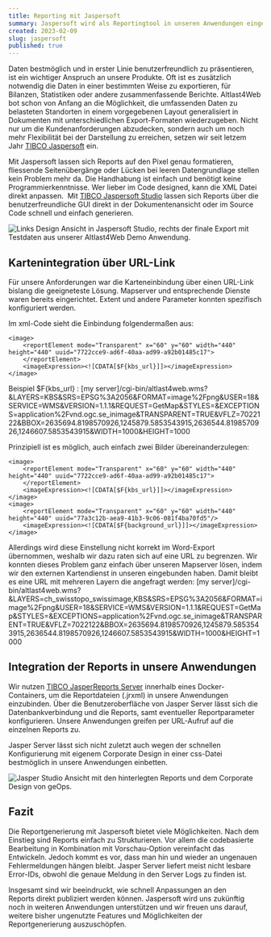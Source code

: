 ```yaml
---
title: Reporting mit Jaspersoft
summary: Jaspersoft wird als Reportingtool in unseren Anwendungen eingesetzt.
created: 2023-02-09
slug: jaspersoft
published: true
---
```

Daten bestmöglich und in erster Linie benutzerfreundlich zu präsentieren, ist ein wichtiger Anspruch an unsere Produkte. Oft ist es zusätzlich notwendig die Daten in einer bestimmten Weise zu exportieren, für Bilanzen, Statistiken oder andere zusammenfassende Berichte. Altlast4Web bot schon von Anfang an die Möglichkeit, die umfassenden Daten zu belasteten Standorten in einem vorgegebenen Layout generalisiert in Dokumenten mit unterschiedlichen Export-Formaten wiederzugeben. Nicht nur um die Kundenanforderungen abzudecken, sondern auch um noch mehr Flexibilität bei der Darstellung zu erreichen, setzen wir seit letzem Jahr [TIBCO Jaspersoft](https://www.jaspersoft.com/) ein.

Mit Jaspersoft lassen sich Reports auf den Pixel genau formatieren, fliessende Seitenübergänge oder Lücken bei leeren Datengrundlage stellen kein Problem mehr da. Die Handhabung ist einfach und benötigt keine Programmierkenntnisse. Wer lieber im Code designed, kann die XML Datei direkt anpassen.  Mit [TIBCO Jaspersoft Studio](https://sourceforge.net/projects/jasperstudio/) lassen sich Reports über die benutzerfreundliche GUI direkt in der Dokumentenansicht oder im Source Code schnell und einfach generieren.

![Links Design Ansicht in Jaspersoft Studio, rechts der finale Export mit Testdaten aus unserer Altlast4Web Demo Anwendung.](/images/blog/reporting-with-jaspersoft/screenshot-from-2023-02-09-16-23-12.png)

## Kartenintegration über URL-Link

Für unsere Anforderungen war die Karteneinbindung über einen URL-Link bislang die geeigneteste Lösung. Mapserver und entsprechende Dienste waren bereits eingerichtet. Extent und andere Parameter konnten spezifisch konfiguriert werden.

Im xml-Code sieht die Einbindung folgendermaßen aus:

```
<image>
	<reportElement mode="Transparent" x="60" y="60" width="440" height="440" uuid="7722cce9-ad6f-40aa-ad99-a92b01485c17">
	</reportElement>
	<imageExpression><![CDATA[$F{kbs_url}]]></imageExpression>
</image>
```

Beispiel $F{kbs_url} : \[my server]/cgi-bin/altlast4web.wms?&LAYERS=KBS&SRS=EPSG%3A2056&FORMAT=image%2Fpng&USER=18&SERVICE=WMS&VERSION=1.1.1&REQUEST=GetMap&STYLES=&EXCEPTIONS=application%2Fvnd.ogc.se_inimage&TRANSPARENT=TRUE&VFLZ=7022122&BBOX=2635694.8198570926,1245879.5853543915,2636544.8198570926,1246607.5853543915&WIDTH=1000&HEIGHT=1000

Prinzipiell ist es möglich, auch einfach zwei Bilder übereinanderzulegen:

```
<image>
	<reportElement mode="Transparent" x="60" y="60" width="440" height="440" uuid="7722cce9-ad6f-40aa-ad99-a92b01485c17">
	</reportElement>
	<imageExpression><![CDATA[$F{kbs_url}]]></imageExpression>
</image>
<image>
	<reportElement mode="Transparent" x="60" y="60" width="440" height="440" uuid="77a3c12b-aea9-41b3-9c06-081f4ba70fd5"/>
	<imageExpression><![CDATA[$F{background_url}]]></imageExpression>
</image>
```

Allerdings wird diese Einstellung nicht korrekt im Word-Export übernommen, weshalb wir dazu raten sich auf eine URL zu begrenzen. Wir konnten dieses Problem ganz einfach über unseren Mapserver lösen, indem wir den externen Kartendienst in unseren eingebunden haben. Damit bleibt es eine URL mit mehreren Layern die angefragt werden: \[my server]/cgi-bin/altlast4web.wms?&LAYERS=ch_swisstopo_swissimage,KBS&SRS=EPSG%3A2056&FORMAT=image%2Fpng&USER=18&SERVICE=WMS&VERSION=1.1.1&REQUEST=GetMap&STYLES=&EXCEPTIONS=application%2Fvnd.ogc.se_inimage&TRANSPARENT=TRUE&VFLZ=7022122&BBOX=2635694.8198570926,1245879.5853543915,2636544.8198570926,1246607.5853543915&WIDTH=1000&HEIGHT=1000

## Integration der Reports in unsere Anwendungen

Wir nutzen [TIBCO JasperReports Server](https://community.jaspersoft.com/project/jasperreports-server) innerhalb eines Docker-Containers, um die Reportdateien (.jrxml) in unsere Anwendungen einzubinden. Über die Benutzeroberfläche von Jasper Server lässt sich die Datenbankverbindung und die Reports, samt eventueller Reportparameter konfigurieren. Unsere Anwendungen greifen per URL-Aufruf auf die einzelnen Reports zu.

Jasper Server lässt sich nicht zuletzt auch wegen der schnellen Konfigurierung mit eigenem Corporate Design in einer css-Datei bestmöglich in unsere Anwendungen einbetten.

![Jasper Studio Ansicht mit den hinterlegten Reports und dem Corporate Design von geOps.](/images/blog/reporting-with-jaspersoft/screenshot-from-2023-02-09-16-41-13.png)

## Fazit

Die Reportgenerierung mit Jaspersoft bietet viele Möglichkeiten. Nach dem Einstieg sind Reports einfach zu Strukturieren. Vor allem die codebasierte Bearbeitung in Kombination mit Vorschau-Option vereinfacht das Entwickeln. Jedoch kommt es vor, dass man hin und wieder an ungenauen Fehlermeldungen hängen bleibt. Jasper Server liefert meist nicht lesbare Error-IDs, obwohl die genaue Meldung in den Server Logs zu finden ist.

Insgesamt sind wir beeindruckt, wie schnell Anpassungen an den Reports direkt publiziert werden können. Jaspersoft wird uns zukünftig noch in weiteren Anwendungen unterstützen und wir freuen uns darauf, weitere bisher ungenutzte Features und Möglichkeiten der Reportgenerierung auszuschöpfen.